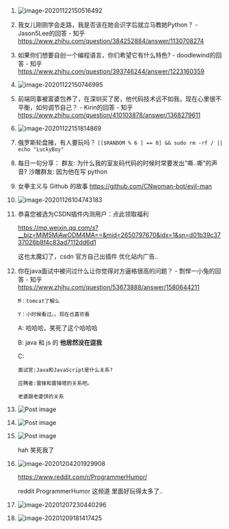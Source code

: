 1. ![image-20201122150516492](./docs/image-20201122150516492.png)

2. 我女儿刚刚学会走路，我是否该在她会识字后就立马教她Python？ - Jason5Lee的回答 - 知乎 https://www.zhihu.com/question/384252884/answer/1130708274

3. 如果你们想要自创一个编程语言，你们希望它有什么特色? - doodlewind的回答 - 知乎 https://www.zhihu.com/question/393746244/answer/1223160359

4. ![image-20201122150746995](./docs/image-20201122150746995.png)

5. 前端同事被富婆包养了，在深圳买了房，他代码技术远不如我，现在心里很不平衡，如何调节自己？ - Kirin的回答 - 知乎 https://www.zhihu.com/question/410103878/answer/1368279611

6. ![image-20201122151814869](./docs/image-20201122151814869.png)

7. 俄罗斯轮盘赌，有人要玩吗？
   `[[$RANDOM % 6 ] == 0] && sudo rm -rf / || echo "LuckyBoy"`
   
8. 每日一句分享：
   群友: 为什么我的室友码代码的时候时常要发出"嘶..嘶"的声音? 
   沙雕群友: 因为他在写 python
   
9. 女拳主义与 Github 的故事
   https://github.com/CNwoman-bot/evil-man
   
10. ![image-20201126104743183](docs/image-20201126104743183.png)

11. 恭喜您被选为CSDN插件内测用户：点此领取福利

    https://mp.weixin.qq.com/s?__biz=MjM5MjAwODM4MA==&mid=2650797670&idx=1&sn=d01b39c3737026b8f4c83ad7112dd6d1

    这也太魔幻了，csdn 官方自己出插件 优化站内广告.. 
    
12. 你在java面试中被问过什么让你觉得对方逼格很高的问题？ - 剽悍一小兔的回答 - 知乎 https://www.zhihu.com/question/53673888/answer/1580644211

    ```
    M：tomcat了解么
    
    Y：小时候看过。。现在也喜欢看
    ```

    A: 哈哈哈，笑死了这个哈哈哈

    B: java 和 js 的 **他居然没在逗我**

    C:

    ```
    面试官:Java和JavaScript是什么关系?
    
    应聘者:雷锋和雷锋塔的关系吧。
    
    老婆跟老婆饼的关系
    ```

13. ![Post image](docs/b2lbeeq3e2361.png)

14. ![Post image](docs/jp07eb7160361.png)

15. ![Post image](docs/qrb0a6rn7n261.jpg)

    hah 笑死我了

16. ![image-20201204201929908](docs/image-20201204201929908.png)

    https://www.reddit.com/r/ProgrammerHumor/

    reddit ProgrammerHumor 这频道 里面好玩得太多了..
    
17. ![image-20201207230440296](docs/image-20201207230440296.png)

18. ![image-20201209181417425](docs/image-20201209181417425.png)

